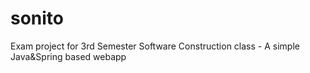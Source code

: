# sonito
Exam project for 3rd Semester Software Construction class - A simple Java&amp;Spring based webapp
